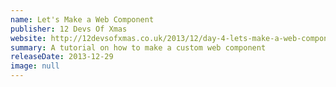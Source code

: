 ```yaml
---
name: Let's Make a Web Component
publisher: 12 Devs Of Xmas
website: http://12devsofxmas.co.uk/2013/12/day-4-lets-make-a-web-component/
summary: A tutorial on how to make a custom web component
releaseDate: 2013-12-29
image: null
---
```

